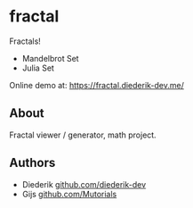 # fractal

Fractals!

- Mandelbrot Set
- Julia Set

Online demo at: https://fractal.diederik-dev.me/

## About

Fractal viewer / generator, math project.


## Authors

- Diederik [github.com/diederik-dev](https://github.com/diederik-dev/)
- Gijs [github.com/Mutorials](https://github.com/Mutorials/)
